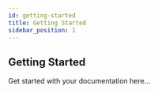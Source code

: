 ```yaml
---
id: getting-started
title: Getting Started
sidebar_position: 1
---
```


## Getting Started

Get started with your documentation here...